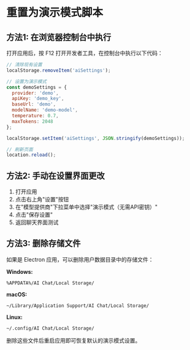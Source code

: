 # 重置为演示模式脚本

## 方法1: 在浏览器控制台中执行

打开应用后，按 F12 打开开发者工具，在控制台中执行以下代码：

```javascript
// 清除现有设置
localStorage.removeItem('aiSettings');

// 设置为演示模式
const demoSettings = {
  provider: 'demo',
  apiKey: 'demo_key',
  baseUrl: 'demo', 
  modelName: 'demo-model',
  temperature: 0.7,
  maxTokens: 2048
};

localStorage.setItem('aiSettings', JSON.stringify(demoSettings));

// 刷新页面
location.reload();
```

## 方法2: 手动在设置界面更改

1. 打开应用
2. 点击右上角"设置"按钮
3. 在"模型提供商"下拉菜单中选择"演示模式（无需API密钥）"
4. 点击"保存设置"
5. 返回聊天界面测试

## 方法3: 删除存储文件

如果是 Electron 应用，可以删除用户数据目录中的存储文件：

**Windows:**
```
%APPDATA%/AI Chat/Local Storage/
```

**macOS:**
```
~/Library/Application Support/AI Chat/Local Storage/
```

**Linux:**
```
~/.config/AI Chat/Local Storage/
```

删除这些文件后重启应用即可恢复默认的演示模式设置。